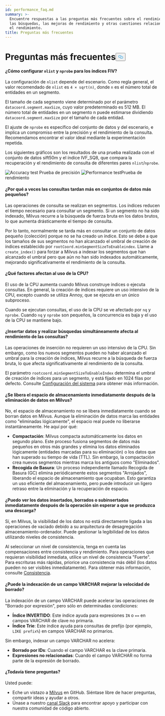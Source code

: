 ```yaml
---
id: performance_faq.md
summary: >-
  Encuentre respuestas a las preguntas más frecuentes sobre el rendimiento de
  las búsquedas, las mejoras de rendimiento y otras cuestiones relacionadas con
  el rendimiento.
title: Preguntas más frecuentes
---
```

<h1 id="Performance-FAQ" class="common-anchor-header">Preguntas más frecuentes<button data-href="#Performance-FAQ" class="anchor-icon" translate="no">
      <svg translate="no"
        aria-hidden="true"
        focusable="false"
        height="20"
        version="1.1"
        viewBox="0 0 16 16"
        width="16"
      >
        <path
          fill="#0092E4"
          fill-rule="evenodd"
          d="M4 9h1v1H4c-1.5 0-3-1.69-3-3.5S2.55 3 4 3h4c1.45 0 3 1.69 3 3.5 0 1.41-.91 2.72-2 3.25V8.59c.58-.45 1-1.27 1-2.09C10 5.22 8.98 4 8 4H4c-.98 0-2 1.22-2 2.5S3 9 4 9zm9-3h-1v1h1c1 0 2 1.22 2 2.5S13.98 12 13 12H9c-.98 0-2-1.22-2-2.5 0-.83.42-1.64 1-2.09V6.25c-1.09.53-2 1.84-2 3.25C6 11.31 7.55 13 9 13h4c1.45 0 3-1.69 3-3.5S14.5 6 13 6z"
        ></path>
      </svg>
    </button></h1><h4 id="How-to-set-nlist-and-nprobe-for-IVF-indexes" class="common-anchor-header">¿Cómo configurar <code translate="no">nlist</code> y <code translate="no">nprobe</code> para los índices FIV?</h4><p>La configuración de <code translate="no">nlist</code> depende del escenario. Como regla general, el valor recomendado de <code translate="no">nlist</code> es <code translate="no">4 × sqrt(n)</code>, donde <code translate="no">n</code> es el número total de entidades en un segmento.</p>
<p>El tamaño de cada segmento viene determinado por el parámetro <code translate="no">datacoord.segment.maxSize</code>, cuyo valor predeterminado es 512 MB. El número total de entidades en un segmento n puede estimarse dividiendo <code translate="no">datacoord.segment.maxSize</code> por el tamaño de cada entidad.</p>
<p>El ajuste de <code translate="no">nprobe</code> es específico del conjunto de datos y del escenario, e implica un compromiso entre la precisión y el rendimiento de la consulta. Recomendamos encontrar el valor ideal mediante la experimentación repetida.</p>
<p>Los siguientes gráficos son los resultados de una prueba realizada con el conjunto de datos sift50m y el índice IVF_SQ8, que compara la recuperación y el rendimiento de consulta de diferentes pares <code translate="no">nlist</code>/<code translate="no">nprobe</code>.</p>
<p>
  
   <span class="img-wrapper"> <img translate="no" src="/docs/v2.4.x/assets/accuracy_nlist_nprobe.png" alt="Accuracy test" class="doc-image" id="accuracy-test" />
   </span> <span class="img-wrapper"> <span>Prueba de</span> </span> <span class="img-wrapper"> <span>precisión</span> </span> <span class="img-wrapper"> <img translate="no" src="/docs/v2.4.x/assets/performance_nlist_nprobe.png" alt="Performance test" class="doc-image" id="performance-test" /><span>Prueba de rendimiento</span> </span></p>
<h4 id="Why-do-queries-sometimes-take-longer-on-smaller-datasets" class="common-anchor-header">¿Por qué a veces las consultas tardan más en conjuntos de datos más pequeños?</h4><p>Las operaciones de consulta se realizan en segmentos. Los índices reducen el tiempo necesario para consultar un segmento. Si un segmento no ha sido indexado, Milvus recurre a la búsqueda de fuerza bruta en los datos brutos, lo que aumenta drásticamente el tiempo de consulta.</p>
<p>Por lo tanto, normalmente se tarda más en consultar un conjunto de datos pequeño (colección) porque no se ha creado un índice. Esto se debe a que los tamaños de sus segmentos no han alcanzado el umbral de creación de índices establecido por <code translate="no">rootCoord.minSegmentSizeToEnableindex</code>. Llame a <code translate="no">create_index()</code> para forzar a Milvus a indexar los segmentos que han alcanzado el umbral pero que aún no han sido indexados automáticamente, mejorando significativamente el rendimiento de la consulta.</p>
<h4 id="What-factors-impact-CPU-usage" class="common-anchor-header">¿Qué factores afectan al uso de la CPU?</h4><p>El uso de la CPU aumenta cuando Milvus construye índices o ejecuta consultas. En general, la creación de índices requiere un uso intensivo de la CPU, excepto cuando se utiliza Annoy, que se ejecuta en un único subproceso.</p>
<p>Cuando se ejecutan consultas, el uso de la CPU se ve afectado por <code translate="no">nq</code> y <code translate="no">nprobe</code>. Cuando <code translate="no">nq</code> y <code translate="no">nprobe</code> son pequeños, la concurrencia es baja y el uso de la CPU se mantiene bajo.</p>
<h4 id="Does-simultaneously-inserting-data-and-searching-impact-query-performance" class="common-anchor-header">¿Insertar datos y realizar búsquedas simultáneamente afecta al rendimiento de las consultas?</h4><p>Las operaciones de inserción no requieren un uso intensivo de la CPU. Sin embargo, como los nuevos segmentos pueden no haber alcanzado el umbral para la creación de índices, Milvus recurre a la búsqueda de fuerza bruta, lo que afecta significativamente al rendimiento de la consulta.</p>
<p>El parámetro <code translate="no">rootcoord.minSegmentSizeToEnableIndex</code> determina el umbral de creación de índices para un segmento, y está fijado en 1024 filas por defecto. Consulte <a href="/docs/es/system_configuration.md">Configuración del sistema</a> para obtener más información.</p>
<h4 id="Is-storage-space-released-right-after-data-deletion-in-Milvus" class="common-anchor-header">¿Se libera el espacio de almacenamiento inmediatamente después de la eliminación de datos en Milvus?</h4><p>No, el espacio de almacenamiento no se libera inmediatamente cuando se borran datos en Milvus. Aunque la eliminación de datos marca las entidades como "eliminadas lógicamente", el espacio real puede no liberarse instantáneamente. He aquí por qué:</p>
<ul>
<li><strong>Compactación</strong>: Milvus compacta automáticamente los datos en segundo plano. Este proceso fusiona segmentos de datos más pequeños en otros más grandes y elimina los datos eliminados lógicamente (entidades marcadas para su eliminación) o los datos que han superado su tiempo de vida (TTL). Sin embargo, la compactación crea nuevos segmentos mientras marca los antiguos como "Eliminados".</li>
<li><strong>Recogida de Basura</strong>: Un proceso independiente llamado Recogida de Basura (GC) elimina periódicamente estos segmentos "Arrojados", liberando el espacio de almacenamiento que ocupaban. Esto garantiza un uso eficiente del almacenamiento, pero puede introducir un ligero retraso entre la eliminación y la recuperación de espacio.</li>
</ul>
<h4 id="Can-I-see-inserted-deleted-or-upserted-data-immediately-after-the-operation-without-waiting-for-a-flush" class="common-anchor-header">¿Puedo ver los datos insertados, borrados o subinsertados inmediatamente después de la operación sin esperar a que se produzca una descarga?</h4><p>Sí, en Milvus, la visibilidad de los datos no está directamente ligada a las operaciones de vaciado debido a su arquitectura de desagregación almacenamiento-ordenador. Puede gestionar la legibilidad de los datos utilizando niveles de consistencia.</p>
<p>Al seleccionar un nivel de consistencia, tenga en cuenta las compensaciones entre consistencia y rendimiento. Para operaciones que requieran visibilidad inmediata, utilice un nivel de consistencia "Fuerte". Para escrituras más rápidas, priorice una consistencia más débil (los datos pueden no ser visibles inmediatamente). Para obtener más información, consulte <a href="/docs/es/consistency.md">Consistencia</a>.</p>
<h4 id="Can-indexing-a-VARCHAR-field-improve-deletion-speed" class="common-anchor-header">¿Puede la indexación de un campo VARCHAR mejorar la velocidad de borrado?</h4><p>La indexación de un campo VARCHAR puede acelerar las operaciones de "Borrado por expresión", pero sólo en determinadas condiciones:</p>
<ul>
<li><strong>Índice INVERTIDO</strong>: Este índice ayuda para expresiones <code translate="no">IN</code> o <code translate="no">==</code> en campos VARCHAR de clave no primaria.</li>
<li><strong>Índice Trie</strong>: Este índice ayuda para consultas de prefijo (por ejemplo, <code translate="no">LIKE prefix%</code>) en campos VARCHAR no primarios.</li>
</ul>
<p>Sin embargo, indexar un campo VARCHAR no acelera:</p>
<ul>
<li><strong>Borrado por IDs</strong>: Cuando el campo VARCHAR es la clave primaria.</li>
<li><strong>Expresiones no relacionadas</strong>: Cuando el campo VARCHAR no forma parte de la expresión de borrado.</li>
</ul>
<h4 id="Still-have-questions" class="common-anchor-header">¿Todavía tiene preguntas?</h4><p>Usted puede:</p>
<ul>
<li>Eche un vistazo a <a href="https://github.com/milvus-io/milvus/issues">Milvus</a> en GitHub. Siéntase libre de hacer preguntas, compartir ideas y ayudar a otros.</li>
<li>Únase a nuestro <a href="https://join.slack.com/t/milvusio/shared_invite/enQtNzY1OTQ0NDI3NjMzLWNmYmM1NmNjOTQ5MGI5NDhhYmRhMGU5M2NhNzhhMDMzY2MzNDdlYjM5ODQ5MmE3ODFlYzU3YjJkNmVlNDQ2ZTk">canal Slack</a> para encontrar apoyo y participar con nuestra comunidad de código abierto.</li>
</ul>
